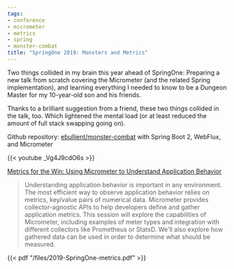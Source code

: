 ```yaml
---
tags:
- conference
- micrometer
- metrics
- spring
- monster-combat
title: "SpringOne 2019: Monsters and Metrics"
---
```

Two things collided in my brain this year ahead of SpringOne: Preparing a new talk from scratch covering the Micrometer (and the related Spring implementation), and learning everything I needed to know to be a Dungeon Master for my 10-year-old son and his friends.

Thanks to a brilliant suggestion from a friend, these two things collided in the talk, too. Which lightened the mental load (or at least reduced the amount of full stack swapping going on).

Github repository: [ebullient/monster-combat](https://github.com/ebullient/monster-combat) with Spring Boot 2, WebFlux, and Micrometer

{{< youtube _Vg4J9cdO6s >}}

<!--more-->

[Metrics for the Win: Using Micrometer to Understand Application Behavior](https://springone.io/2019/sessions/metrics-for-the-win-using-micrometer-to-understand-application-behavior)

> Understanding application behavior is important in any environment. The most efficient way to observe application behavior relies on metrics, key/value pairs of numerical data. Micrometer provides collector-agnostic APIs to help developers define and gather application metrics. This session will explore the capabilities of Micrometer, including examples of meter types and integration with different collectors like Prometheus or StatsD. We'll also explore how gathered data can be used in order to determine what should be measured.

{{< pdf "/files/2019-SpringOne-metrics.pdf" >}}
